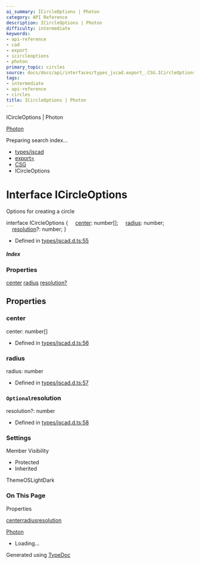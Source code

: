 ```yaml
---
ai_summary: ICircleOptions | Photon
category: API Reference
description: ICircleOptions | Photon
difficulty: intermediate
keywords:
- api-reference
- cad
- export
- icircleoptions
- photon
primary_topic: circles
source: docs/docs/api/interfaces/types_jscad.export_.CSG.ICircleOptions.html
tags:
- intermediate
- api-reference
- circles
title: ICircleOptions | Photon
---
```

ICircleOptions | Photon

[Photon](../index.md)




Preparing search index...

* [types/jscad](../modules/types_jscad.md)
* [export=](../modules/types_jscad.export_.md)
* [CSG](../modules/types_jscad.export_.CSG.md)
* ICircleOptions

# Interface ICircleOptions

Options for creating a circle

interface ICircleOptions {
    [center](#center): number[];
    [radius](#radius): number;
    [resolution](#resolution)?: number;
}

* Defined in [types/jscad.d.ts:55](https://github.com/mwhite454/photon/blob/main/packages/photon/src/types/jscad.d.ts#L55)

##### Index

### Properties

[center](#center)
[radius](#radius)
[resolution?](#resolution)

## Properties

### center

center: number[]

* Defined in [types/jscad.d.ts:56](https://github.com/mwhite454/photon/blob/main/packages/photon/src/types/jscad.d.ts#L56)

### radius

radius: number

* Defined in [types/jscad.d.ts:57](https://github.com/mwhite454/photon/blob/main/packages/photon/src/types/jscad.d.ts#L57)

### `Optional`resolution

resolution?: number

* Defined in [types/jscad.d.ts:58](https://github.com/mwhite454/photon/blob/main/packages/photon/src/types/jscad.d.ts#L58)

### Settings

Member Visibility

* Protected
* Inherited

ThemeOSLightDark

### On This Page

Properties

[center](#center)[radius](#radius)[resolution](#resolution)

[Photon](../index.md)

* Loading...

Generated using [TypeDoc](https://typedoc.org/)
